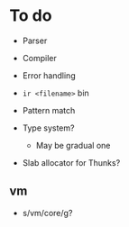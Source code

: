 # To do

- Parser
- Compiler
- Error handling

- `ir <filename>` bin

- Pattern match
- Type system?
  - May be gradual one
- Slab allocator for Thunks?

## vm

- s/vm/core/g?
